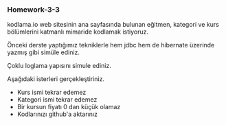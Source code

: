 <h3 align="left">Homework-3-3</h3>

kodlama.io web sitesinin ana sayfasında bulunan eğitmen, kategori ve kurs bölümlerini katmanlı mimaride kodlamak istiyoruz.

Önceki derste yaptığımız tekniklerle hem jdbc hem de hibernate üzerinde yazmış gibi simüle ediniz.

Çoklu loglama yapısını simule ediniz.

Aşağıdaki isterleri gerçekleştiriniz.

- Kurs ismi tekrar edemez
- Kategori ismi tekrar edemez
- Bir kursun fiyatı 0 dan küçük olamaz
- Kodlarınızı github'a aktarınız

